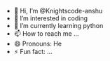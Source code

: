 - 👋 Hi, I’m @Knightscode-anshu
- 👀 I’m interested in coding
- 🌱 I’m currently learning python
- 📫 How to reach me ...
- 😄 Pronouns: He
- ⚡ Fun fact: ...

<!---
Knightscode-anshu/Knightscode-anshu is a ✨ special ✨ repository because its `README.md` (this file) appears on your GitHub profile.
You can click the Preview link to take a look at your changes.
--->
